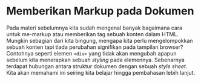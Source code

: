 # Memberikan Markup pada Dokumen

Pada materi sebelumnya kita sudah mengenal banyak bagaimana cara untuk me-markup atau memberikan tag sebuah konten dalam HTML. Mungkin sebagian dari kita bingung, mengapa kita perlu mengelompokkan sebuah konten tapi tiada perubahan signifikan pada tampilan browser? Contohnya seperti elemen ```<div>``` yang tidak akan mengubah apapun sebelum kita menerapkan sebuah <i>styling</i> pada elemennya. Sebenarnya terdapat hubungan antara struktur dokumen dengan sebuah <i>style sheet</i>. Kita akan memahami ini seiring kita belajar hingga pembahasan lebih lanjut.